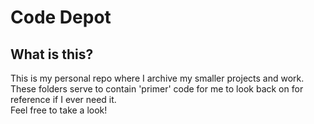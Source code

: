 # Code Depot

## What is this?

This is my personal repo where I archive my smaller projects and work.
These folders serve to contain 'primer' code for me to look back on for reference if I ever need it.  
Feel free to take a look! 
